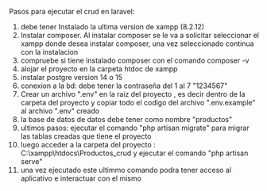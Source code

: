 Pasos para ejecutar el crud en laravel:
1. debe tener Instalado la ultima version de xampp (8.2.12)
2. Instalar composer. Al instalar composer se le va a solicitar seleccionar el xampp donde desea instalar composer, una vez seleccionado continua con la instalacion
3. compruebe si tiene instalado composer con el comando composer -v
4. alojar el proyecto en la carpeta htdoc de xampp
5. instalar postgre version 14 o 15
6. conexion a la bd: debe tener la contraseña del 1 al 7 "1234567"
7. Crear un archivo ".env" en la raiz del proyecto , es decir dentro de la carpeta del proyecto y copiar todo el codigo del archivo ".env.example" al archivo ".env" creado
8. la base de datos de datos debe tener como nombre "productos"
9. ultimos pasos: ejecutar el comando "php artisan migrate" para migrar las tablas creadas que tiene el proyecto
10. luego acceder a la carpeta del proyecto : C:\xampp\htdocs\Productos_crud y ejecutar el comando "php artisan serve"
11. una vez ejecutado este ultimmo comando podra tener acceso al aplicativo e interactuar con el mismo
